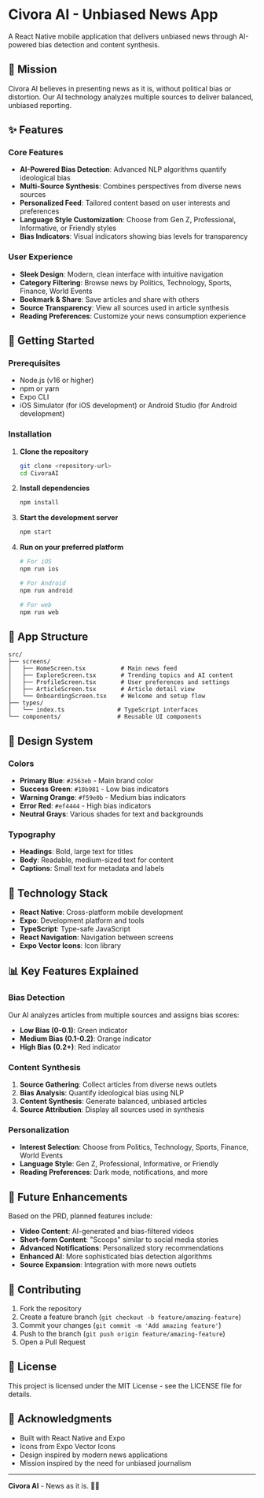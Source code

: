 # Civora AI - Unbiased News App

A React Native mobile application that delivers unbiased news through AI-powered bias detection and content synthesis.

## 🎯 Mission

Civora AI believes in presenting news as it is, without political bias or distortion. Our AI technology analyzes multiple sources to deliver balanced, unbiased reporting.

## ✨ Features

### Core Features
- **AI-Powered Bias Detection**: Advanced NLP algorithms quantify ideological bias
- **Multi-Source Synthesis**: Combines perspectives from diverse news sources
- **Personalized Feed**: Tailored content based on user interests and preferences
- **Language Style Customization**: Choose from Gen Z, Professional, Informative, or Friendly styles
- **Bias Indicators**: Visual indicators showing bias levels for transparency

### User Experience
- **Sleek Design**: Modern, clean interface with intuitive navigation
- **Category Filtering**: Browse news by Politics, Technology, Sports, Finance, World Events
- **Bookmark & Share**: Save articles and share with others
- **Source Transparency**: View all sources used in article synthesis
- **Reading Preferences**: Customize your news consumption experience

## 🚀 Getting Started

### Prerequisites
- Node.js (v16 or higher)
- npm or yarn
- Expo CLI
- iOS Simulator (for iOS development) or Android Studio (for Android development)

### Installation

1. **Clone the repository**
   ```bash
   git clone <repository-url>
   cd CivoraAI
   ```

2. **Install dependencies**
   ```bash
   npm install
   ```

3. **Start the development server**
   ```bash
   npm start
   ```

4. **Run on your preferred platform**
   ```bash
   # For iOS
   npm run ios
   
   # For Android
   npm run android
   
   # For web
   npm run web
   ```

## 📱 App Structure

```
src/
├── screens/
│   ├── HomeScreen.tsx          # Main news feed
│   ├── ExploreScreen.tsx       # Trending topics and AI content
│   ├── ProfileScreen.tsx       # User preferences and settings
│   ├── ArticleScreen.tsx       # Article detail view
│   └── OnboardingScreen.tsx    # Welcome and setup flow
├── types/
│   └── index.ts               # TypeScript interfaces
└── components/                # Reusable UI components
```

## 🎨 Design System

### Colors
- **Primary Blue**: `#2563eb` - Main brand color
- **Success Green**: `#10b981` - Low bias indicators
- **Warning Orange**: `#f59e0b` - Medium bias indicators
- **Error Red**: `#ef4444` - High bias indicators
- **Neutral Grays**: Various shades for text and backgrounds

### Typography
- **Headings**: Bold, large text for titles
- **Body**: Readable, medium-sized text for content
- **Captions**: Small text for metadata and labels

## 🔧 Technology Stack

- **React Native**: Cross-platform mobile development
- **Expo**: Development platform and tools
- **TypeScript**: Type-safe JavaScript
- **React Navigation**: Navigation between screens
- **Expo Vector Icons**: Icon library

## 📊 Key Features Explained

### Bias Detection
Our AI analyzes articles from multiple sources and assigns bias scores:
- **Low Bias (0-0.1)**: Green indicator
- **Medium Bias (0.1-0.2)**: Orange indicator  
- **High Bias (0.2+)**: Red indicator

### Content Synthesis
1. **Source Gathering**: Collect articles from diverse news outlets
2. **Bias Analysis**: Quantify ideological bias using NLP
3. **Content Synthesis**: Generate balanced, unbiased articles
4. **Source Attribution**: Display all sources used in synthesis

### Personalization
- **Interest Selection**: Choose from Politics, Technology, Sports, Finance, World Events
- **Language Style**: Gen Z, Professional, Informative, or Friendly
- **Reading Preferences**: Dark mode, notifications, and more

## 🎯 Future Enhancements

Based on the PRD, planned features include:
- **Video Content**: AI-generated and bias-filtered videos
- **Short-form Content**: "Scoops" similar to social media stories
- **Advanced Notifications**: Personalized story recommendations
- **Enhanced AI**: More sophisticated bias detection algorithms
- **Source Expansion**: Integration with more news outlets

## 🤝 Contributing

1. Fork the repository
2. Create a feature branch (`git checkout -b feature/amazing-feature`)
3. Commit your changes (`git commit -m 'Add amazing feature'`)
4. Push to the branch (`git push origin feature/amazing-feature`)
5. Open a Pull Request

## 📄 License

This project is licensed under the MIT License - see the LICENSE file for details.

## 🙏 Acknowledgments

- Built with React Native and Expo
- Icons from Expo Vector Icons
- Design inspired by modern news applications
- Mission inspired by the need for unbiased journalism

---

**Civora AI** - News as it is. 📰✨ 